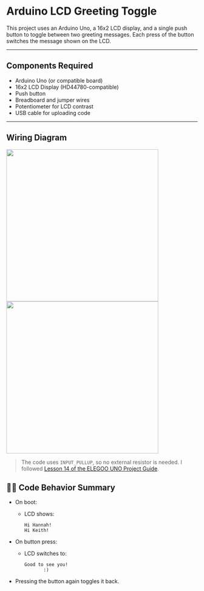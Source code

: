 # Arduino LCD Greeting Toggle

This project uses an Arduino Uno, a 16x2 LCD display, and a single push button to toggle between two greeting messages. Each press of the button switches the message shown on the LCD.

---

## Components Required

- Arduino Uno (or compatible board)
- 16x2 LCD Display (HD44780-compatible)
- Push button
- Breadboard and jumper wires
- Potentiometer for LCD contrast
- USB cable for uploading code

---
## Wiring Diagram

<img src="https://github.com/user-attachments/assets/4d2bec95-6879-4221-a143-bcc06766b31a" width="400"/>

<img src="https://github.com/user-attachments/assets/7395c050-500b-4bca-9340-3b7143dc2d53" width="400"/>



> The code uses `INPUT_PULLUP`, so no external resistor is needed.
> I followed [Lesson 14 of the ELEGOO UNO Project Guide](https://www.elegoo.com/blogs/arduino-projects/elegoo-uno-project-super-starter-kit-tutorial?srsltid=AfmBOopGCiOi5mwlfzS42JY0FJHKfVvcF-TU_g2O6mA4O-12nJ2bwIF7).



## 🧑‍💻 Code Behavior Summary

- On boot:
  - LCD shows:
    ```
    Hi Hannah!
    Hi Keith!
    ```

- On button press:
  - LCD switches to:
    ```
    Good to see you!
           :)
    ```

- Pressing the button again toggles it back. 




